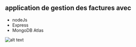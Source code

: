 ## application de gestion des factures avec

* nodeJs
* Express
* MongoDB Atlas

![alt text](https://github.com/makkaouiamina/gestion-facture/public/img/demo.png "Logo Title Text 1")
